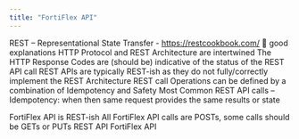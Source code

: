 ```yaml
---
title: "FortiFlex API"
---
```


REST – Representational State Transfer - https://restcookbook.com/  good explanations
HTTP Protocol and REST Architecture are intertwined
The HTTP Response Codes are (should be) indicative of the status of the REST API call
REST APIs are typically REST-ish as they do not fully/correctly implement the REST Architecture
REST call Operations can be defined by a combination of Idempotency and Safety
Most Common REST API calls – Idempotency: when then same request provides the same results or state





FortiFlex API is REST-ish
All FortiFlex API calls are POSTs, some calls should be GETs or PUTs REST API FortiFlex API

